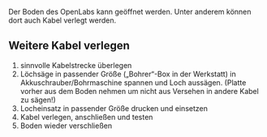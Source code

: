 Der Boden des OpenLabs kann geöffnet werden. Unter anderem können dort auch Kabel verlegt werden.

## Weitere Kabel verlegen

1. sinnvolle Kabelstrecke überlegen
2. Löchsäge in passender Größe („Bohrer“-Box in der Werkstatt) in Akkuschrauber/Bohrmaschine spannen und Loch aussägen. (Platte vorher aus dem Boden nehmen um nicht aus Versehen in andere Kabel zu sägen!)
3. Locheinsatz in passender Größe drucken und einsetzen
4. Kabel verlegen, anschließen und testen
5. Boden wieder verschließen